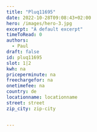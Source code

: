 ```yaml
---
title: "Pluq11695"
date: 2022-10-28T09:08:43+02:00
hero: /images/hero-3.jpg
excerpt: "A default excerpt"
timeToRead: 0
authors:
  - Paul
draft: false
id: pluq11695
slot: 1|2
kwh: na
priceperminute: na
freechargefor: na
onetimefee: na
country: de
locationname: locationname
street: street
zip_city: zip-city


---
```


